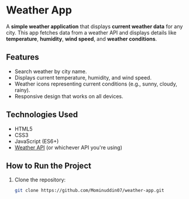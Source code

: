 # Weather App

A **simple weather application** that displays **current weather data** for any city. This app fetches data from a weather API and displays details like **temperature**, **humidity**, **wind speed**, and **weather conditions**.

## Features

- Search weather by city name.
- Displays current temperature, humidity, and wind speed.
- Weather icons representing current conditions (e.g., sunny, cloudy, rainy).
- Responsive design that works on all devices.

## Technologies Used

- HTML5
- CSS3
- JavaScript (ES6+)
- [Weather API](https://openweathermap.org/api) (or whichever API you're using)

## How to Run the Project

1. Clone the repository:
   ```bash
   git clone https://github.com/Mominuddin07/weather-app.git

